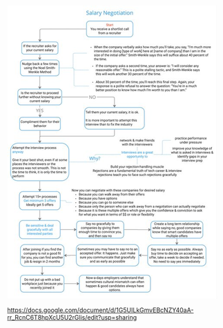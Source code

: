 ![alt text](<image (2)-1.png>)

https://docs.google.com/document/d/1G5UILkGmvEBcNZY40aA-rr_RcnC6T8hpXcU5U2rGlis/edit?usp=sharing
